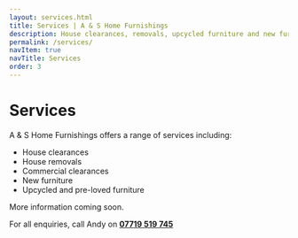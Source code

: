 ```yaml
---
layout: services.html
title: Services | A & S Home Furnishings
description: House clearances, removals, upcycled furniture and new furniture in Barton-Upon-Humber
permalink: /services/
navItem: true
navTitle: Services
order: 3
---
```


# Services

A & S Home Furnishings offers a range of services including:

- House clearances
- House removals
- Commercial clearances
- New furniture 
- Upcycled and pre-loved furniture

More information coming soon.

For all enquiries, call Andy on **[07719 519 745](tel:07719519745)**
